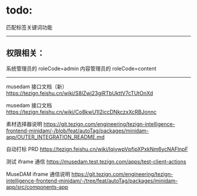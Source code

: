 # todo:

匹配标签关键词功能

---

## 权限相关：

系统管理员的 roleCode=admin
内容管理员的 roleCode=content

---

musedam 接口文档（新）
https://tezign.feishu.cn/wiki/S8lZwj23giRTbUkttV7cTUtOnXd

musedam 接口文档
https://tezign.feishu.cn/wiki/Co8kwU1I2iccDNkczxXcRBJonnc

素材选择器说明
https://git.tezign.com/engineering/tezign-intelligence-frontend-minidam/-/blob/feat/autoTag/packages/minidam-app/OUTER_INTEGRATION_README.md

自动打标 PRD
https://tezign.feishu.cn/wiki/IqiywpVpfipXPxkNm6ycNAFlnpF

测试 iframe 通信
https://musedam.test.tezign.com/apps/test-client-actions

MuseDAM iframe 通信说明
https://git.tezign.com/engineering/tezign-intelligence-frontend-minidam/-/tree/feat/autoTag/packages/minidam-app/src/components-app
